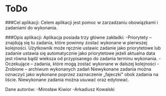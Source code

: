 # ToDo

###Cel aplikacji:
Celem aplikacji jest pomoc w zarzadzaniu obowiązkami i zadaniami do wykonania. 

###Opis aplikacji:
Aplikacja posiada trzy główne zakładki:
-Priorytety – znajdują się tu zadania, które powinny zostać wykonane w pierwszej kolejności. Użytkownik może ręcznie ustawic zadanie jako priorytetowe lub zadanie ustawia się automatycznie jako priorytetowe jeżeli aktualna data jest równa bądź wieksza od przypisanego do zadania terminu wykonania.
-Oczekujące – zadania, które mogą zostać wykonane w dalszej kolejności
-Zrobione – archiwum wykonanych zadań
Niewykonane zadania można oznaczyć jako wykonane poprzez zaznaczenie „fajeczki” obok zadania na liście. Niewykonane zadania można usuwać oraz edytować. 

Dane autorów:
-Mirosław Kiwior
-Arkadiusz Kowalski 
